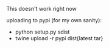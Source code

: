 This doesn't work right now

uploading to pypi (for my own sanity):

 * python setup.py sdist
 * twine upload -r pypi dist\{latest tar}